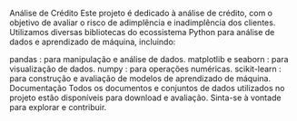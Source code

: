 Análise de Crédito
Este projeto é dedicado à análise de crédito, com o objetivo de avaliar o risco de adimplência e inadimplência dos clientes. Utilizamos diversas bibliotecas do ecossistema Python para análise de dados e aprendizado de máquina, incluindo:

pandas : para manipulação e análise de dados.
matplotlib e seaborn : para visualização de dados.
numpy : para operações numéricas.
scikit-learn : para construção e avaliação de modelos de aprendizado de máquina.
Documentação
Todos os documentos e conjuntos de dados utilizados no projeto estão disponíveis para download e avaliação. Sinta-se à vontade para explorar e contribuir.

